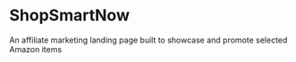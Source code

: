 # ShopSmartNow
An affiliate marketing landing page built to showcase and promote selected Amazon items
